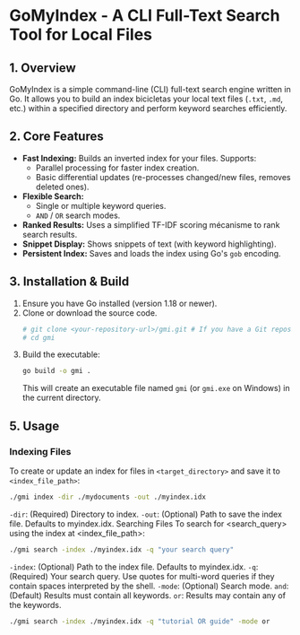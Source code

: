 # GoMyIndex - A CLI Full-Text Search Tool for Local Files

## 1. Overview

GoMyIndex is a simple command-line (CLI) full-text search engine written in Go. It allows you to build an index bicicletas your local text files (`.txt`, `.md`, etc.) within a specified directory and perform keyword searches efficiently.

## 2. Core Features

* **Fast Indexing:** Builds an inverted index for your files. Supports:
    * Parallel processing for faster index creation.
    * Basic differential updates (re-processes changed/new files, removes deleted ones).
* **Flexible Search:**
    * Single or multiple keyword queries.
    * `AND` / `OR` search modes.
* **Ranked Results:** Uses a simplified TF-IDF scoring mécanisme to rank search results.
* **Snippet Display:** Shows snippets of text (with keyword highlighting).
* **Persistent Index:** Saves and loads the index using Go's `gob` encoding.

## 3. Installation & Build

1.  Ensure you have Go installed (version 1.18 or newer).
2.  Clone or download the source code.
    ```bash
    # git clone <your-repository-url>/gmi.git # If you have a Git repository
    # cd gmi
    ```
3.  Build the executable:
    ```bash
    go build -o gmi .
    ```
    This will create an executable file named `gmi` (or `gmi.exe` on Windows) in the current directory.

## 5. Usage

### Indexing Files
To create or update an index for files in `<target_directory>` and save it to `<index_file_path>`:

```bash
./gmi index -dir ./mydocuments -out ./myindex.idx
```

`-dir`: (Required) Directory to index.
`-out`: (Optional) Path to save the index file. Defaults to myindex.idx.
Searching Files
To search for <search_query> using the index at <index_file_path>:

```Bash
./gmi search -index ./myindex.idx -q "your search query"
```

`-index`: (Optional) Path to the index file. Defaults to myindex.idx.
`-q`: (Required) Your search query. Use quotes for multi-word queries if they contain spaces interpreted by the shell.
`-mode`: (Optional) Search mode.
`and`: (Default) Results must contain all keywords.
`or`: Results may contain any of the keywords.

```bash
./gmi search -index ./myindex.idx -q "tutorial OR guide" -mode or
```
